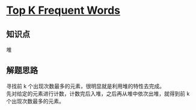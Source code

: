# [Top K Frequent Words](https://leetcode.com/problems/top-k-frequent-words/)

## 知识点

堆

## 解题思路

寻找前 k 个出现次数最多的元素，很明显就是利用堆的特性去完成。  
先对给定的元素进行计数，计数完后入堆，之后再从堆中依次出堆，就得到前 k 个出现次数最多的元素。
